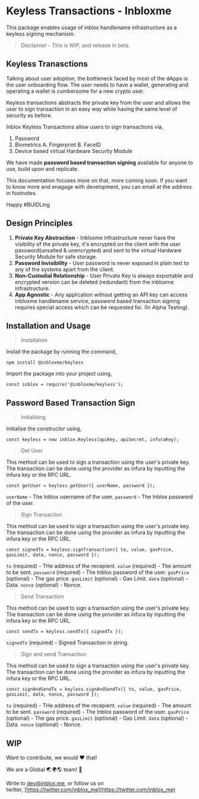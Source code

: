 # **Keyless Transactions - Inbloxme**

This package enables usage of inblox handlename infrastructure as a keyless signing mechanism.

> Disclaimer - This is WIP, and release in beta.

## **Keyless Tranasctions**

Talking about user adoption, the bottleneck faced by most of the dApps is the user onboarding flow. The user needs to have a wallet, generating and operating a wallet is cumbersome for a new crypto user.

Keyless transactions abstracts the private key from the user and allows the user to sign transaction in an easy way while having the same level of security as before.

Inblox Keyless Transactions allow users to sign transactions via,

1. Password
2. Biometrics A. Fingerprint B. FaceID
3. Device based virtual Hardware Security Module

We have made **password based transaction signing** available for anyone to use, build upon and replicate.

This documentation focuses more on that, more coming soon. If you want to know more and enagage with development, you can email at the address in footnotes.

Happy #BUIDLing

## **Design Principles**

1. **Private Key Abstraction** - Inbloxme infrastructure never have the visibility of the private key, it's encrypted on the client with the user password(unsalted & unencrypted) and sent to the virtual Hardware Security Module for safe storage.
2. **Password Invisibility** - User password is never exposed in plain text to any of the systems apart from the client.
3. **Non-Custodial Relationship** - User Private Key is always exportable and encrypted version can be deleted (redundant) from the inbloxme infrastructure.
4. **App Agnostic** - Any application without getting an API key can access inbloxme handlename service, password based transaction signing requires special access which can be requested for. (In Alpha Testing).

## **Installation and Usage**

> Installation

Install the package by running the command,

`npm install @inbloxme/keyless`

Import the package into your project using,

`const inblox = require('@inbloxme/keyless');`

## **Password Based Transaction Sign**

> Initialising

Initialise the constructor using,

`const keyless = new inblox.Keyless(apiKey, apiSecret, infuraKey);`

> Get User

This method can be used to sign a transaction using the user's private key. The transaction can be done using the provider as infura by inputting the infura key or the RPC URL.

`const getUser = keyless.getUser({ userName, password });`

`userName` - The Inblox username of the user. `password` - The Inblox password of the user.


> Sign Transaction

This method can be used to sign a transaction using the user's private key. The transaction can be done using the provider as infura by inputting the infura key or the RPC URL.

`const signedTx = keyless.signTransaction({ to, value, gasPrice, gasLimit, data, nonce, password });`

`to` (required) - THe address of the recepient.
`value` (required) - The amount to be sent.
`password` (required) - The Inblox password of the user.
`gasPrice` (optional) - The gas price.
`gasLimit` (optional) - Gas Limit.
`data` (optional) - Data.
`nonce` (optional) - Nonce.


> Send Transaction

This method can be used to sign a transaction using the user's private key. The transaction can be done using the provider as infura by inputting the infura key or the RPC URL.

`const sendTx = keyless.sendTx({ signedTx });`

`signedTx` (required) - Signed Transaction in string.


> Sign and send Transaction

This method can be used to sign a transaction using the user's private key. The transaction can be done using the provider as infura by inputting the infura key or the RPC URL.

`const signAndSendTx = keyless.signAndSendTx({ to, value, gasPrice, gasLimit, data, nonce, password });`

`to` (required) - THe address of the recepient.
`value` (required) - The amount to be sent.
`password` (required) - The Inblox password of the user.
`gasPrice` (optional) - The gas price.
`gasLimit` (optional) - Gas Limit.
`data` (optional) - Data.
`nonce` (optional) - Nonce.


## **WIP**

Want to contribute, we would ❤️ that!

We are a Global 🌏🌍🌎 team! 💪

Write to [dev@inblox.me](mailto:dev@inblox.me), or follow us on twitter, [https://twitter.com/inblox_me](https://twitter.com/inblox_me)
